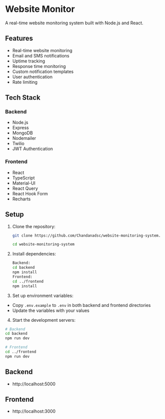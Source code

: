 # Website Monitor

A real-time website monitoring system built with Node.js and React.

## Features

- Real-time website monitoring
- Email and SMS notifications
- Uptime tracking
- Response time monitoring
- Custom notification templates
- User authentication
- Rate limiting

## Tech Stack

### Backend

- Node.js
- Express
- MongoDB
- Nodemailer
- Twilio
- JWT Authentication

### Frontend

- React
- TypeScript
- Material-UI
- React Query
- React Hook Form
- Recharts

## Setup

1. Clone the repository:

   ```bash
   git clone https://github.com/Chandanadsc/website-monitoring-system.git

   cd website-monitoring-system
   ```

2. Install dependencies:
   ```bash
   Backend:
   cd backend
   npm install
   Frontend:
   cd ../frontend
   npm install
   ```
3. Set up environment variables:

- Copy `.env.example` to `.env` in both backend and frontend directories
- Update the variables with your values

4. Start the development servers:

```bash
# Backend
cd backend
npm run dev

# Frontend
cd ../frontend
npm run dev
```

## Backend

- http://localhost:5000

## Frontend

- http://localhost:3000
